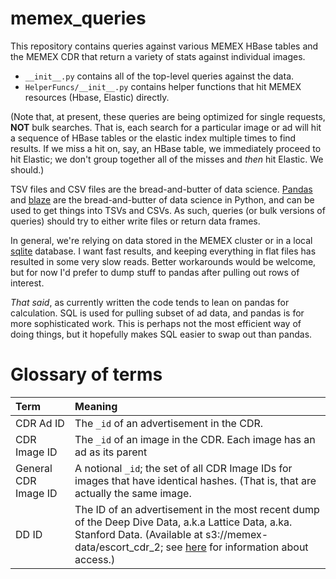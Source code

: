 # memex_queries

This repository contains queries against various MEMEX HBase tables and the MEMEX CDR that return a variety of stats
against individual images.
* `__init__.py` contains all of the top-level queries against the data.
* `HelperFuncs/__init__.py` contains helper functions that hit MEMEX resources (Hbase, Elastic) directly.

(Note that, at present, these queries are being optimized for single requests, **NOT** bulk searches. That is, each 
search for a particular image or ad will hit a sequence of HBase tables or the elastic index multiple times to find results. If we miss a hit on, say, an HBase table, we immediately proceed to hit Elastic; we don't group together all of the misses and *then* hit
 Elastic. We should.)

TSV files and CSV files are the bread-and-butter of data science.
[Pandas](http://pandas.pydata.org/) and [blaze](http://blaze.pydata.org/) are the bread-and-butter of data science in
Python, and can be used to get things into TSVs and CSVs. As such, queries (or bulk versions of queries) should try to
either write files or return data frames.

In general, we're relying on data stored in the MEMEX cluster or in a local [sqlite](https://www.sqlite.org/org) 
database. I want fast results, and keeping everything in flat files has resulted in some very slow reads. Better 
workarounds would be welcome, but for now I'd prefer to dump stuff to pandas after pulling out rows of interest.

*That said*, as currently written the code tends to lean on pandas for calculation. SQL is used for pulling subset
of ad data, and pandas is for more sophisticated work. This is perhaps not the most efficient way of doing things,
but it hopefully makes SQL easier to swap out than pandas.


# Glossary of terms

Term | Meaning
:--- |:---
CDR Ad ID | The `_id` of an advertisement in the CDR.
CDR Image ID | The `_id` of an image in the CDR. Each image has an ad as its parent
General CDR Image ID | A notional `_id`; the set of all CDR Image IDs for images that have identical hashes. (That is, that are actually the same image.
DD ID | The ID of an advertisement in the most recent dump of the Deep Dive Data, a.k.a Lattice Data, a.ka. Stanford Data. (Available at s3://memex-data/escort_cdr_2; see [here](https://memexproxy.com/wiki/display/MPM/How+To+Get+Stanford+Memex+S3+Data) for information about access.)

